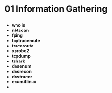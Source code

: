 # <p align="left"> 01 Information Gathering </p>
- **who is**
- **nbtscan**
- **fping**
- **tcptraceroute**
- **traceroute**
- **xprobe2**
- **tcpdump**
- **tshark**
- **dnsenum**
- **dnsrecon**
- **dnstracer**
- **enum4linux**
- 

